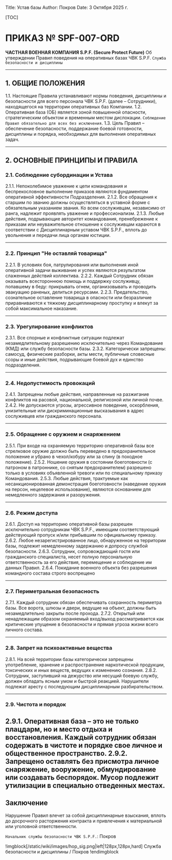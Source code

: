 Title: Устав базы
Author: Покров
Date: 3 Октября 2025 г.

[TOC]

# ПРИКАЗ № SPF-007-ORD

**ЧАСТНАЯ ВОЕННАЯ КОМПАНИЯ S.P.F. (Secure Protect Future)**
Об утверждении Правил поведения на оперативных базах ЧВК S.P.F.
`Служба безопасности и дисциплины`

---

## 1. ОБЩИЕ ПОЛОЖЕНИЯ

1.1. Настоящие Правила устанавливают нормы поведения, дисциплины и безопасности для всего персонала ЧВК S.P.F. (далее – Сотрудники), находящегося на территории оперативных баз Компании.
1.2. Оперативная база (ОБ) является зоной повышенной опасности, стратегическим объектом и временным местом дислокации. `Соблюдение Правил обязательно для всех без исключения`.
1.3. Цель Правил – обеспечение безопасности, поддержание боевой готовности, дисциплины и порядка, необходимых для выполнения оперативных задач.

---

## 2. ОСНОВНЫЕ ПРИНЦИПЫ И ПРАВИЛА

### 2.1. Соблюдение субординации и Устава
2.1.1. Непоколебимое уважение к цепи командования и беспрекословное выполнение приказов являются фундаментом оперативной эффективности Подразделения.
2.1.2. Все обращения к старшим по званию должны осуществляться в уставной форме с обязательным указанием звания. Ко всем сослуживцам, независимо от ранга, надлежит проявлять уважение и профессионализм.
2.1.3. Любые действия, подрывающие авторитет командования, пренебрежение к приказам или неуважительное отношение к сослуживцам караются в соответствии с Дисциплинарным уставом ЧВК S.P.F., вплоть до увольнения и передачи лица органам юстиции.

---

### 2.2. Принцип "Не оставляй товарища"
2.2.1. В условиях боя, патрулирования или выполнения иной оперативной задачи выживание и успех являются результатом слаженных действий коллектива.
2.2.2. Каждый Сотрудник обязан оказывать всестороннюю помощь и поддержку сослуживцу, попавшему в беду: прикрывать огнем, организовывать и проводить эвакуацию раненых, делиться ресурсами.
2.2.3. Предательство, сознательное оставление товарища в опасности или безразличие приравниваются к тяжкому дисциплинарному проступку и влекут за собой максимальное наказание.

---

### 2.3. Урегулирование конфликтов
2.3.1. Все спорные и конфликтные ситуации подлежат незамедлительному разрешению исключительно через Командование (КМД) или службу безопасности базы.
2.3.2. Категорически запрещены: самосуд, физические разборки, акты мести, публичные словесные ссоры и иные действия, подрывающие боевой дух и единство подразделения.

---

### 2.4. Недопустимость провокаций
2.4.1. Запрещены любые действия, направленные на разжигание конфликтов на расовой, национальной, религиозной или личной почве.
2.4.2. Не допускаются угрозы, агрессивное поведение, оскорбления, унизительные или дискриминационные высказывания в адрес сослуживцев или гражданского персонала.

---

### 2.5. Обращение с оружием и снаряжением
2.5.1. При входе на охраняемую территорию оперативной базы все стрелковое оружие должно быть переведено в предохранительное положение и убрано в чехол/кобуру или за спину (в походное положение).
2.5.2. Ношение оружия в состоянии боеготовности (с патроном в патроннике, со снятым предохранителем) разрешено только в условиях объявленной тревоги или по специальному приказу Командования.
2.5.3. Любые действия, трактуемые как несанкционированная демонстрация боеготовности (наведение оружия на персон, нецелевое использование), являются основанием для немедленного задержания и разоружения.

---

### 2.6. Режим доступа
2.6.1. Доступ на территорию оперативной базы разрешен исключительно сотрудникам ЧВК S.P.F., имеющим соответствующий действующий пропуск и/или прибывшим по официальному приказу.
2.6.2. Любое незарегистрированное лицо, обнаруженное на территории базы, подлежит немедленному задержанию и допросу службой безопасности.
2.6.3. Сотрудник, сопровождающий гостя или гражданского специалиста, несет полную персональную ответственность за его действия, перемещение и соблюдение им данных Правил.
2.6.4. Покидание военного объекта без разрешения командного состава строго воспрещено

---

### 2.7. Периметральная безопасность
2.7.1. Каждый сотрудник обязан обеспечивать сохранность периметра базы. Все ворота, шлюзы и двери, ведущие на объект, должны быть незамедлительно закрыты после прохода.
2.7.2. Открытый или ненадлежащим образом охраняемый вход/выход рассматривается как критические упущение в безопасности и прямая угроза жизни всего личного состава.

---

### 2.8. Запрет на психоактивные вещества
2.8.1. На всей территории базы категорически запрещены употребление, хранение и распространение наркотической продукции, токсических и иных веществ, ведущих к изменению сознания.
2.8.2. Сотрудник, заступивший на дежурство или несущий боевую службу, должен обладать ясным умом и быстрой реакцией. Нарушители подлежат аресту с последующим дисциплинарным разбирательством.

---

### 2.9. Чистота и порядок
2.9.1. Оперативная база – это не только плацдарм, но и место отдыха и восстановления. Каждый сотрудник обязан содержать в чистоте и порядке свое личное и общественное пространство.
2.9.2. Запрещено оставлять без присмотра личное снаряжение, вооружение, обмундирование или создавать беспорядок. Мусор подлежит утилизации в специально отведенных местах.
---

## Заключение

Нарушение Правил влечет за собой дисциплинарные взыскания, вплоть до досрочного расторжения контракта и привлечения к материальной или уголовной ответственности.

`Начальник службы безопасности ЧВК S.P.F.`: Покров

!imgblock[/static/wiki/images/hop_sig.png|left|128px,128px,hard]
Служба безопасности и дисциплины / Покров
!endimgblock
